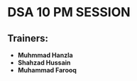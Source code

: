 # **DSA 10 PM SESSION**
## **Trainers:**
- **Muhmmad Hanzla**
- **Shahzad Hussain**
- **Muhammad Farooq**
